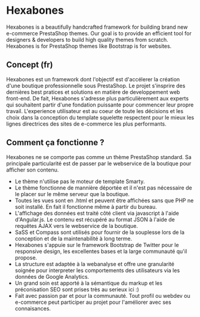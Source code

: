 Hexabones
=========

Hexabones is a beautifully handcrafted framework for building brand new e-commerce PrestaShop themes.
Our goal is to provide an efficient tool for designers & developers to build high quality themes from scratch.
Hexabones is for PrestaShop themes like Bootstrap is for websites.

## Concept (fr)

Hexabones est un framework dont l'objectif est d'accélerer la création d'une boutique professionnelle sous PrestaShop.
Le projet s'insprire des dernières best pratices et solutions en matière de developpement web front-end.
De fait, Hexabones s'adresse plus particulièrement aux experts qui souhaitent partir d'une fondation puissante pour commencer leur propre travail.
L'experience utilisateur est au coeur de toute les décisions et les choix dans la conception du template squelette respectent pour le mieux les lignes directrices des sites de e-commerce les plus performants.

## Comment ça fonctionne ?

Hexabones ne se comporte pas comme un thème PrestaShop standard.
Sa principale particularité est de passer par le webservice de la boutique pour afficher son contenu.

 - Le thème n'utilise pas le moteur de template Smarty.
 - Le thème fonctionne de mannière déportée et il n'est pas nécessaire de le placer sur le même serveur que la boutique.
 - Toutes les vues sont en .html et peuvent être affichées sans que PHP ne soit installé. En fait il fonctionne même à partir du bureau.
 - L'affichage des données est traité côté client via javascript à l'aide d'Angular.js. Le contenu est récupéré au format JSON à l'aide de requêtes AJAX vers le webservice de la boutique.
 - SaSS et Compass sont utilisés pour fournir de la souplesse lors de la conception et de la maintenabilité à long terme.
 - Hexabones s'appuie sur le framework Bootstrap de Twitter pour le responsive design, les excellentes bases et la large communauté qu'il propose.
 - La structure est adaptée à la webanalyse et offre une granularité soignée pour interpreter les comportements des utilisateurs via les données de Google Analytics.
 - Un grand soin est apporté à la sémantique du markup et les préconisation SEO sont prises très au serieux ici :)
 - Fait avec passion par et pour la communauté. Tout profil ou webdev ou e-commerce peut participer au projet pour l'améliorer avec ses connaisances.
